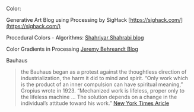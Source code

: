 Color:

Generative Art Blog using Processing by SigHack
[https://sighack.com/](https://sighack.com/)

Procedural Colors - Algorithms:
[Shahriyar Shahrabi blog](https://medium.com/@shahriyarshahrabi/procedural-color-algorithm-a37739f6dc1)

Color Gradients in Processing
[ Jeremy Behreandt Blog](https://medium.com/@behreajj/color-gradients-in-processing-v-2-0-e5c0b87cdfd2)

Bauhaus

>the Bauhaus began as a protest against the thoughtless direction of industrialization, the harm it did to mind and spirit. “Only work which is the product of an inner compulsion can have spiritual meaning,” Gropius wrote in 1923. “Mechanized work is lifeless, proper only to the lifeless machine ... The solution depends on a change in the individual’s attitude toward his work.” [New York Times Aricle](https://www.nytimes.com/2019/02/04/t-magazine/bauhaus-school-architecture-history.html?mc=aud_dev&ad-keywords=auddevgate&subid1=TAFI&ad_name=INTER_20_XXXX_XXX_1P_CD_XX_XX_SITEVISITXREM_X_XXXX_COUSA_P_X_X_EN_FBIG_OA_XXXX_00_EN_JP_NFLINKS&adset_name=https%3A%2F%2Fwww.nytimes.com%2F2019%2F02%2F04%2Ft-magazine%2Fbauhaus-school-architecture-history.html&campaign_id=23843321496910063&fbclid=IwAR2Z6cThd62bgrpEfIeUxUZFQYxXwCoD50f8H8exWxXL3cqLwXzmTBNXg4E) 